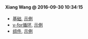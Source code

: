 #### Xiang Wang @ 2016-09-30 10:34:15

* [基础](basic.md), [示例](basic.html)
* [v-for循环](v-for.md), [示例](v-for.html)
* [组件](component组件.md), [示例](component组件.html)
